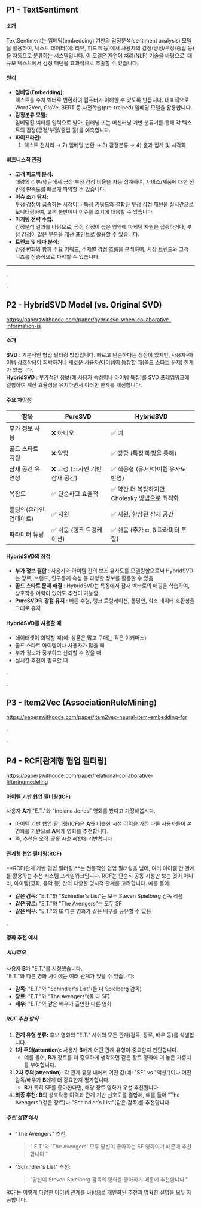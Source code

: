 ﻿## P1 - TextSentiment

#### 소개

TextSentiment는 임베딩(embedding) 기반의 감정분석(sentiment analysis) 모델을 활용하여, 텍스트 데이터(예: 리뷰, 피드백 등)에서 사용자의 감정(긍정/부정/중립 등)을 자동으로 분류하는 시스템입니다. 이 모델은 자연어 처리(NLP) 기술을 바탕으로, 대규모 텍스트에서 감정 패턴을 효과적으로 추출할 수 있습니다.

#### 원리

- **임베딩(Embedding):**  
  텍스트를 수치 벡터로 변환하여 컴퓨터가 이해할 수 있도록 만듭니다. 대표적으로 Word2Vec, GloVe, BERT 등 사전학습(pre-trained) 임베딩 모델을 활용합니다.
- **감정분류 모델:**  
  임베딩된 벡터를 입력으로 받아, 딥러닝 또는 머신러닝 기반 분류기를 통해 각 텍스트의 감정(긍정/부정/중립 등)을 예측합니다.
- **파이프라인:**  
  1) 텍스트 전처리 → 2) 임베딩 변환 → 3) 감정분류 → 4) 결과 집계 및 시각화

#### 비즈니스적 관점

- **고객 피드백 분석:**  
  대량의 리뷰/댓글에서 긍정·부정 감정 비율을 자동 집계하여, 서비스/제품에 대한 전반적 만족도를 빠르게 파악할 수 있습니다.
- **이슈 조기 탐지:**  
  부정 감정이 급증하는 시점이나 특정 키워드와 결합된 부정 감정 패턴을 실시간으로 모니터링하여, 고객 불만이나 이슈를 조기에 대응할 수 있습니다.
- **마케팅 전략 수립:**  
  감정분석 결과를 바탕으로, 긍정 감정이 높은 영역에 마케팅 자원을 집중하거나, 부정 감정이 많은 부분을 개선 포인트로 활용할 수 있습니다.
- **트렌드 및 테마 분석:**  
  감정 변화와 함께 주요 키워드, 주제별 감정 흐름을 분석하여, 시장 트렌드와 고객 니즈를 심층적으로 파악할 수 있습니다.

---

.

.

## P2 - HybridSVD Model (vs. Original SVD)

https://paperswithcode.com/paper/hybridsvd-when-collaborative-information-is

#### 소개

**SVD** : 기본적인 협업 필터링 방법입니다. 빠르고 단순하다는 장점이 있지만, 사용자-아이템 상호작용이 희박하거나 새로운 사용자/아이템이 등장할 때(콜드 스타트 문제) 한계가 있습니다.  
**HybridSVD** : 부가적인 정보(예:사용자 속성이나 아이템 특징)를 SVD 프레임워크에 결합하여 계산 효율성을 유지하면서 이러한 한계를 개선합니다.

#### 주요 차이점

| 항목                       | PureSVD                                      | HybridSVD                                                      |
|---------------------------|----------------------------------------------|----------------------------------------------------------------|
| 부가 정보 사용             | ❌ 아니오                                     | ✅ 예                                                          |
| 콜드 스타트 지원           | ❌ 약함                                      | ✅ 강함 (특징 매핑을 통해)                                     |
| 잠재 공간 유연성           | ❌ 고정 (코사인 기반 잠재 공간)               | ✅ 적응형 (유저/아이템 유사도 반영)                            |
| 복잡도                    | ✅ 단순하고 효율적                            | ✅ 약간 더 복잡하지만 Cholesky 방법으로 최적화                  |
| 폴딩인(온라인 업데이트)    | ✅ 지원                                       | ✅ 지원, 향상된 잠재 공간                                      |
| 파라미터 튜닝              | ✅ 쉬움 (랭크 트렁케이션)                      | ✅ 쉬움 (추가 α, β 파라미터 포함)                              |

#### HybridSVD의 장점

- **부가 정보 결합** : 사용자와 아이템 간의 보조 유사도를 모델링함으로써 HybridSVD는 장르, 브랜드, 인구통계 속성 등 다양한 정보를 활용할 수 있음
- **콜드 스타트 문제 해결** : HybridSVD는 특징에서 잠재 벡터로의 매핑을 학습하여, 상호작용 이력이 없어도 추천이 가능함
- **PureSVD의 강점 유지** : 빠른 수렴, 랭크 트렁케이션, 폴딩인, 희소 데이터 호환성을 그대로 유지

#### HybridSVD를 사용할 때

- 데이터셋이 희박할 때(예: 상품은 많고 구매는 적은 이커머스)
- 콜드 스타트 아이템이나 사용자가 많을 때
- 부가 정보가 풍부하고 신뢰할 수 있을 때
- 실시간 추천이 필요할 때

.

.

## P3 - Item2Vec (AssociationRuleMining)

https://paperswithcode.com/paper/item2vec-neural-item-embedding-for


.

.

## P4 - RCF[관계형 협업 필터링]

https://paperswithcode.com/paper/relational-collaborative-filteringmodeling

####  아이템 기반 협업 필터링(ICF)

사용자 **A**가 "E.T."와 "Indiana Jones" 영화를 봤다고 가정해봅시다.

- 아이템 기반 협업 필터링(ICF)은 **A**와 비슷한 시청 이력을 가진 다른 사용자들이 본 영화를 기반으로 **A**에게 영화를 추천합니다.
- 즉, 추천은 오직 *공동 시청 패턴*에 기반합니다

#### 관계형 협업 필터링(RCF)

**RCF(관계 기반 협업 필터링)**는 전통적인 협업 필터링을 넘어, 여러 아이템 간 관계를 활용하는 추천 시스템 프레임워크입니다.
RCF는 단순히 공동 시청만 보는 것이 아니라, 아이템(영화, 음악 등) 간의 다양한 명시적 관계를 고려합니다. 예를 들어:

- **같은 감독:** "E.T."와 "Schindler's List"는 모두 Steven Spielberg 감독 작품
- **같은 장르:** "E.T."와 "The Avengers"는 모두 SF
- **같은 배우:** "E.T."와 또 다른 영화가 같은 배우를 공유할 수 있음

.

#### 영화 추천 예시

##### 시나리오

사용자 **B**가 "E.T."를 시청했습니다.  
"E.T."와 다른 영화 사이에는 여러 관계가 있을 수 있습니다:

- **감독:** "E.T."와 "Schindler's List"(둘 다 Spielberg 감독)
- **장르:** "E.T."와 "The Avengers"(둘 다 SF)
- **배우:** "E.T."와 같은 배우가 출연한 다른 영화

##### RCF 추천 방식

1. **관계 유형 분류:** 후보 영화와 "E.T." 사이의 모든 관계(감독, 장르, 배우 등)를 식별합니다.
2. **1차 주의(attention):** 사용자 **B**에게 어떤 관계 유형이 중요한지 판단합니다.
   - 예를 들어, **B**가 장르를 더 중요하게 생각하면 같은 장르 영화에 더 높은 가중치를 부여합니다.
3. **2차 주의(attention):** 각 관계 유형 내에서 어떤 값(예: "SF" vs "액션")이나 어떤 감독/배우가 **B**에게 더 중요한지 평가합니다.
   - **B**가 특히 SF를 좋아한다면, 해당 장르 영화가 우선 추천됩니다.
4. **최종 추천:** **B**의 상호작용 이력과 관계 기반 선호도를 결합해, 예를 들어 "The Avengers"(같은 장르)나 "Schindler's List"(같은 감독)를 추천합니다.

##### 추천 설명 예시

- "The Avengers" 추천:
  > "'E.T.'와 'The Avengers' 모두 당신이 좋아하는 SF 영화이기 때문에 추천합니다."
- "Schindler's List" 추천:
  > "당신이 Steven Spielberg 감독의 영화를 좋아하기 때문에 추천합니다."

RCF는 이렇게 다양한 아이템 관계를 바탕으로 개인화된 추천과 명확한 설명을 모두 제공합니다.